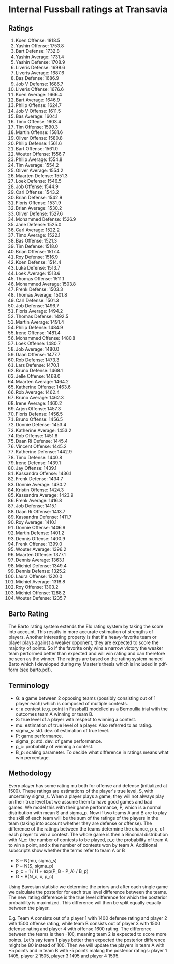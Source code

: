 # Internal Fussball ratings at Transavia
## Ratings
1. Koen Offense: 1818.5 
2. Yashin Offense: 1753.8 
3. Bart Defense: 1732.8 
4. Yashin Average: 1731.4 
5. Yashin Defense: 1708.9 
6. Liveris Defense: 1698.6 
7. Liveris Average: 1687.6 
8. Bas Defense: 1686.9 
9. Job V Defense: 1686.7 
10. Liveris Offense: 1676.6 
11. Koen Average: 1666.4 
12. Bart Average: 1646.9 
13. Philip Offense: 1624.7 
14. Job V Offense: 1611.5 
15. Bas Average: 1604.1 
16. Timo Offense: 1603.4 
17. Tim Offense: 1590.3 
18. Martin Offense: 1581.6 
19. Oliver Offense: 1580.8 
20. Philip  Defense: 1561.6 
21. Bart Offense: 1561.0 
22. Wouter Offense: 1556.7 
23. Philip Average: 1554.8 
24. Tim Average: 1554.2 
25. Oliver Average: 1554.2 
26. Maarten Defense: 1551.3 
27. Loek Defense: 1546.5 
28. Job Offense: 1544.9 
29. Carl Offense: 1543.2 
30. Brian Defense: 1542.9 
31. Floris Offense: 1531.9 
32. Brian Average: 1530.2 
33. Oliver Defense: 1527.6 
34. Mohammed Defense: 1526.9 
35. Jane Defense: 1525.0 
36. Carl Average: 1522.2 
37. Timo Average: 1522.1 
38. Bas Offense: 1521.3 
39. Tim Defense: 1518.0 
40. Brian Offense: 1517.4 
41. Roy Defense: 1516.9 
42. Koen Defense: 1514.4 
43. Luka Defense: 1513.7 
44. Loek Average: 1513.6 
45. Thomas Offense: 1511.1 
46. Mohammed Average: 1503.8 
47. Frenk  Defense: 1503.3 
48. Thomas Average: 1501.8 
49. Carl Defense: 1501.3 
50. Job  Defense: 1496.7 
51. Floris Average: 1494.2 
52. Thomas Defense: 1492.5 
53. Martin Average: 1491.4 
54. Philip Defense: 1484.9 
55. Irene Offense: 1481.4 
56. Mohammed Offense: 1480.8 
57. Loek Offense: 1480.7 
58. Job Average: 1480.0 
59. Daan Offense: 1477.7 
60. Rob Defense: 1473.3 
61. Lars Defense: 1470.1 
62. Bruno Defense: 1468.1 
63. Jelle Offense: 1468.0 
64. Maarten Average: 1464.2 
65. Katherine Offense: 1463.6 
66. Rob Average: 1462.4 
67. Bruno Average: 1462.3 
68. Irene Average: 1460.2 
69. Arjen Offense: 1457.3 
70. Floris Defense: 1456.5 
71. Bruno Offense: 1456.5 
72. Donnie Defense: 1453.4 
73. Katherine Average: 1453.2 
74. Rob Offense: 1451.6 
75. Daan Ri Defense: 1445.4 
76. Vincent Offense: 1445.2 
77. Katherine Defense: 1442.9 
78. Timo Defense: 1440.8 
79. Irene Defense: 1439.1 
80. Jay Offense: 1439.1 
81. Kassandra Offense: 1436.1 
82. Frenk Defense: 1434.7 
83. Donnie Average: 1430.2 
84. Kristin Offense: 1424.3 
85. Kassandra Average: 1423.9 
86. Frenk Average: 1416.8 
87. Job Defense: 1415.1 
88. Daan Ri Offense: 1413.7 
89. Kassandra Defense: 1411.7 
90. Roy Average: 1410.1 
91. Donnie Offense: 1406.9 
92. Martin Defense: 1401.2 
93. Dennis Offense: 1400.9 
94. Frenk Offense: 1399.0 
95. Wouter Average: 1396.2 
96. Maarten Offense: 1377.1 
97. Dennis Average: 1363.1 
98. Michiel Defense: 1349.4 
99. Dennis Defense: 1325.2 
100. Laura Offense: 1320.0 
101. Michiel Average: 1318.8 
102. Roy Offense: 1303.2 
103. Michiel Offense: 1288.2 
104. Wouter Defense: 1235.7 

## Barto Rating
The Barto rating system extends the Elo rating system by taking the score into account. This results in more accurate estimation of strengths of players. Another interesting property is that if a heavy-favorite team or player plays against a weaker opponent, they are expected to score the majority of points. So if the favorite only wins a narrow victory the weaker team performed better than expected and will win rating and can therefore be seen as the winner. The ratings are based on the rating system named Barto which I developed during my Master's thesis which is included in pdf-form (see barto.pdf).
## Terminology
- G: a game between 2 opposing teams (possibly consisting out of 1 player each) which is composed of multiple contests.
- c: a contest (e.g. point in Fussball) modelled as a Bernoullia trial with the outcomes team A winning or team B.
- S: true level of a player with respect to winning a contest.
- mu: estimation of true level of a player. Also referred to as rating.
- sigma_s: std. dev. of estimation of true level.
- P: game performance.
- sigma_p: std. dev. of game performance.
- p_c: probability of winning a contest.
- B_p: scaling parameter. To decide what difference in ratings means what win percentage.
## Methodology
Every player has some rating mu both for offense and defense (initialized at 1500). These ratings are estimations of the player's true level, S, with uncertainy sigma_s. When a player plays a game, they will not always play on their true level but we assume them to have good games and bad games. We model this with their game performance, P, which is a normal distribution with mean S and sigma_p. Now if two teams A and B are to play the skill of each team will be the sum of the ratings of the players in the team (taking into account whether they are defense or offense). The difference of the ratings between the teams determine the chance, p_c, of each player to win a contest. The whole game is then a Binomial distribution with N_c: the number of contests to be played, p_c the probability of team A to win a point, and x the number of contests won by team A. Additional subscripts show whether the terms refer to team A or B
- S ~ N(mu, sigma_s)
- P ~ N(S, sigma_p)
- p_c = 1 / (1 + exp(P_B - P_A) / B_p)
- G ~ B(N_c, x, p_c)

Using Bayesian statistic we determine the priors and after each single game we calculate the posterior for each true level difference between the teams. The new rating difference is the true level difference for which the posterior probability is maximized. This difference will then be split equally equally between the player. 

E.g. Team A consists out of a player 1 with 1400 defense rating and player 2 with 1500 offense rating, while team B consists out of player 3 with 1500 defense rating and player 4 with offense 1600 rating. The difference between the teams is then -100, meaning team 2 is expected to score more points. Let's say team 1 plays better than expected the posterior difference might be 80 instead of 100. Then we will update the players in team A with +5 points and in team B with -5 points making the posterior ratings: player 1 1405, player 2 1505, player 3 1495 and player 4 1595.